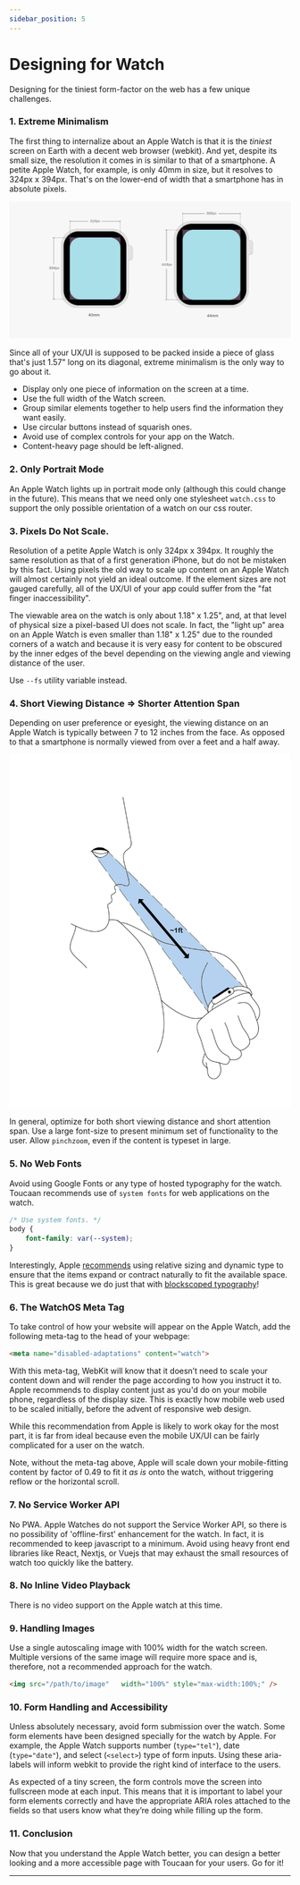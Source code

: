 ```yaml
---
sidebar_position: 5
---
```


# Designing for Watch


Designing for the tiniest form-factor on the web has a few unique challenges.

### 1. Extreme Minimalism

The first thing to internalize about an Apple Watch is that it is the _tiniest_ screen on Earth with a decent web browser (webkit). And yet, despite its small size, the resolution it comes in is similar to that of a smartphone. A petite Apple Watch, for example, is only 40mm in size, but it resolves to 324px x 394px. That's on the lower-end of width that a smartphone has in absolute pixels. 

![Watch Dimensions](./img/viewport-dimensions-apple-watch.jpeg "The real estate on an Apple Watch in portrait orientation.")



Since all of your UX/UI is supposed to be packed inside a piece of glass that's just 1.57" long on its diagonal, extreme minimalism is the only way to go about it. 

- Display only one piece of information on the screen at a time.
- Use the full width of the Watch screen.
- Group similar elements together to help users find the information they want easily.
- Use circular buttons instead of squarish ones.
- Avoid use of complex controls for your app on the Watch.
- Content-heavy page should be left-aligned.


### 2. Only Portrait Mode

An Apple Watch lights up in portrait mode only (although this could change in the future). This means that we need only one stylesheet `watch.css` to support the only possible orientation of a watch on our css router.


### 3. Pixels Do Not Scale.

Resolution of a petite Apple Watch is only 324px x 394px. It roughly the same resolution as that of a first generation iPhone, but do not be
mistaken by this fact. Using pixels the old way to scale up content on an Apple Watch will almost certainly not yield an ideal outcome. If the element sizes are not gauged carefully, all of the UX/UI of your app could suffer from the "fat finger inaccessibility". 

The viewable area on the watch is only about 1.18" x 1.25", and, at
that level of physical size a pixel-based UI does not scale. In fact, the "light up" area on an Apple Watch is even smaller than 1.18" x 1.25" due to the rounded corners of a watch and because it is very easy for content to be obscured by the inner edges of the bevel depending on the viewing angle and viewing distance of the user.

Use `--fs` utility variable instead.

### 4. Short Viewing Distance => Shorter Attention Span 

Depending on user preference or eyesight, the viewing distance on an Apple Watch is typically between 7 to 12 inches from the face. As opposed to that a smartphone is normally viewed from over a feet and a half away.

![Viewing Distance and Accessibility Situation](./img/apple-watch-viewing-distance.jpeg "Viewing distance of an Apple Watch.")


In general, optimize for both short viewing distance and short attention
span. Use a large font-size to present minimum set of functionality to the user. Allow `pinchzoom`, even if the content is typeset in large.

### 5. No Web Fonts

Avoid using Google Fonts or any type of hosted typography for the watch. Toucaan recommends use of `system fonts` for web applications on the watch. 

```css
/* Use system fonts. */
body {
	font-family: var(--system);
}
```

Interestingly, Apple [recommends](https://developer.apple.com/design/human-interface-guidelines/watchos/visual-design/display-sizes/)
using relative sizing and dynamic type to ensure that the items expand or contract naturally to fit the available space. This is great
because we do just that with [blockscoped typography](../typography.md)!

### 6. The WatchOS Meta Tag

To take control of how your website will appear on the Apple Watch, add the following meta-tag to the head of your webpage:

```html
<meta name="disabled-adaptations" content="watch">
```

With this meta-tag, WebKit will know that it doesn’t need to scale your content down and will render the page according to how you instruct it to. Apple recommends to display content just as you'd do on your mobile phone, regardless of the display size. This is exactly how mobile web used to be scaled initially, before the advent of responsive web design. 

While this recommendation from Apple is likely to work okay for the most part, it is far from ideal because even the mobile UX/UI can be fairly complicated for a user on the watch.

Note, without the meta-tag above, Apple will scale down your mobile-fitting content by factor of 0.49 to fit it _as is_ onto the watch, without triggering reflow or the horizontal scroll.


### 7. No Service Worker API

No PWA. Apple Watches do not support the Service Worker API, so there is no possibility of 'offline-first' enhancement for the watch. In fact, it is recommended to keep javascript to a minimum. Avoid using heavy front end libraries like React, Nextjs, or Vuejs that may exhaust the small resources of watch too quickly like the battery. 

### 8. No Inline Video Playback

There is no video support on the Apple watch at this time.

### 9. Handling Images

Use a single autoscaling image with 100% width for the watch screen. Multiple versions of the same image will require more space and is, therefore, not a recommended approach for the watch.

```HTML
<img src="/path/to/image"	width="100%" style="max-width:100%;" />
```

### 10. Form Handling and Accessibility

Unless absolutely necessary, avoid form submission over the watch. Some form elements have been designed specially for the watch by Apple. For example, the Apple Watch supports number (`type="tel"`), date (`type="date"`), and select (`<select>`) type of form inputs. Using these aria-labels will inform webkit to provide the right kind of interface to the users.

As expected of a tiny screen, the form controls move the screen into fullscreen mode at each input. This means that it is important to label your form elements correctly and have the appropriate ARIA roles attached to the fields so that users know what they’re doing while filling up the form.


### 11. Conclusion

Now that you understand the Apple Watch better, you can design a better looking and a more accessible page with Toucaan for your users. Go for it!

---
